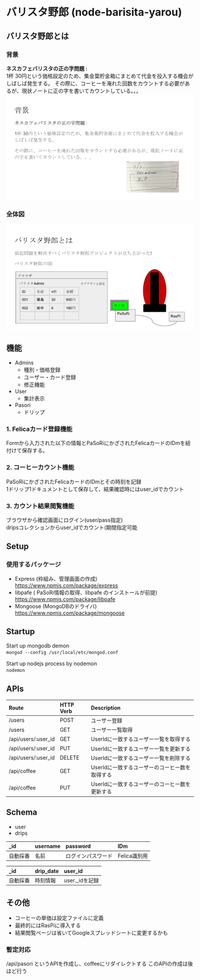 # バリスタ野郎 (node-barisita-yarou)

## バリスタ野郎とは
### 背景
**ネスカフェバリスタの正の字問題 :**  
1杯 30円という価格設定のため、集金葉貯金箱にまとめて代金を投入する機会がしばしば発生する。
その際に、コーヒーを淹れた回数をカウントする必要があるが、現状ノートに正の字を書いてカウントしている。。。  
![background](https://github.com/daikiojm/node-barista-yarou/blob/master/public/images/about/background-node-barista-yarou.png)

### 全体図
![about](https://github.com/daikiojm/node-barista-yarou/blob/master/public/images/about/about-node-barista-yarou.png)

## 機能

- Admins
  - 種別・価格登録
  - ユーザー・カード登録
  - 修正機能
- User
  - 集計表示
- Pasori
  - ドリップ

### 1. Felicaカード登録機能
Formから入力された以下の情報とPaSoRiにかざされたFelicaカードのIDmを紐付けて保存する。  
### 2. コーヒーカウント機能
PaSoRiにかざされたFelicaカードのIDmとその時刻を記録  
1ドリップ1ドキュメントとして保存して、結果確認時にはuser_idでカウント  
### 3. カウント結果閲覧機能
ブラウザから確認画面にログイン(user/pass指定)  
dripsコレクションからuser_idでカウント(期間指定可能  

## Setup

### 使用するパッケージ
* Express (枠組み、管理画面の作成)
https://www.npmjs.com/package/express
* libpafe ( PaSoRi情報の取得、libpafe のインストールが前提)
https://www.npmjs.com/package/libpafe
* Mongoose (MongoDBのドライバ)
https://www.npmjs.com/package/mongoose

## Startup

Start up mongodb demon  
`mongod --config /usr/local/etc/mongod.conf`

Start up nodejs process by nodemon  
`nodemon`

## APIs


|Route|HTTP Verb|Description|
|:-----------|:------------|:------------|
|/users|POST|ユーザー登録|
|/users|GET|ユーザー一覧取得|
|/api/users/:user_id|GET|UserIdに一致するユーザー一覧を取得する|
|/api/users/:user_id|PUT|UserIdに一致するユーザー一覧を更新する|
|/api/users/:user_id|DELETE|UserIdに一致するユーザー一覧を削除する|
|/api/coffee|GET|UserIdに一致するユーザーのコーヒー数を取得する|
|/api/coffee|PUT|UserIdに一致するユーザーのコーヒー数を更新する|

## Schema
* user
* drips

| _id | username | password | IDm |
|:-----------|:------------|:------------|:------------|
| 自動採番   | 名前        | ログインパスワード |Felica識別用|

| _id | drip_date | user_id |
|:-----------|:------------|:------------|
| 自動採番   | 時刻情報        | user._idを記録 |


## その他

* コーヒーの単価は設定ファイルに定義
* 最終的にはRasPiに導入する
* 結果閲覧ページは省いてGoogleスプレッドシートに変更するかも

### 暫定対応

/api/pasori
というAPIを作成し、coffeeにリダイレクトする
このAPIの作成は後ほど行う
